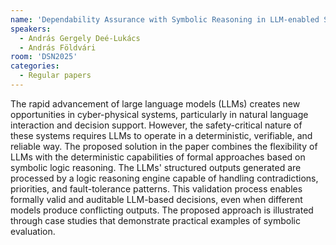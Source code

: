 ```yaml
---
name: 'Dependability Assurance with Symbolic Reasoning in LLM-enabled Systems'
speakers:
  - András Gergely Deé-Lukács
  - András Földvári
room: 'DSN2025'
categories:
  - Regular papers
---
```


The rapid advancement of large language models (LLMs)
creates new opportunities in cyber-physical systems,
particularly in natural language interaction and decision
support. However, the safety-critical nature of these
systems requires LLMs to operate in a deterministic,
verifiable, and reliable way. The proposed solution in the
paper combines the flexibility of LLMs with the
deterministic capabilities of formal approaches based on
symbolic logic reasoning. The LLMs' structured outputs
generated are processed by a logic reasoning engine capable
of handling contradictions, priorities, and fault-tolerance
patterns. This validation process enables formally valid
and auditable LLM-based decisions, even when different
models produce conflicting outputs. The proposed approach
is illustrated through case studies that demonstrate
practical examples of symbolic evaluation.